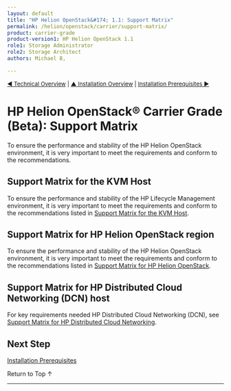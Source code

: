 ```yaml
---
layout: default
title: "HP Helion OpenStack&#174; 1.1: Support Matrix"
permalink: /helion/openstack/carrier/support-matrix/
product: carrier-grade
product-version1: HP Helion OpenStack 1.1
role1: Storage Administrator
role2: Storage Architect
authors: Michael B, 

---
```

<!--UNDER REVISION-->

<script>

function PageRefresh {
onLoad="window.refresh"
}

PageRefresh();

</script>

<p style="font-size: small;"><a href="/helion/openstack/carrier/technical-overview/">&#9664; Technical Overview</a> | <a href="/helion/openstack/carrier/install/bm/overview/">&#9650; Installation Overview</a>  | <a href="/helion/openstack/carrier/install/prereqs/"> Installation Prerequisites &#9654;</a></p>


# HP Helion OpenStack&#174; Carrier Grade (Beta): Support Matrix
 
To ensure the performance and stability of the HP Helion OpenStack environment, it is very important to meet the requirements and conform to the recommendations.

## Support Matrix for the KVM Host

To ensure the performance and stability of the HP Lifecycle Management environment, it is very important to meet the requirements and conform to the recommendations listed in [Support Matrix for the KVM Host](/helion/openstack/carrier/support-matrix/hlm/).


## Support Matrix for HP Helion OpenStack region

To ensure the performance and stability of the HP Helion OpenStack environment, it is very important to meet the requirements and conform to the recommendations listed in [Support Matrix for HP Helion OpenStack](/helion/openstack/carrier/support-matrix/helion/).

## Support Matrix for HP Distributed Cloud Networking (DCN) host

For key requirements needed HP Distributed Cloud Networking (DCN), see [Support Matrix for HP Distributed Cloud Networking](/helion/openstack/carrier/support-matrix/dcn/).

<!--
## Support Matrix for the Wind River&#174; Linux region

To ensure the performance and stability of the systems running Wind River Linux region of the HP Helion OpenStack Carrier Grade environment, it is very important to meet the requirements and conform to the recommendations listed in [Support Matrix for the Wind River Region](/helion/openstack/carrier/support-matrix/wr/).
-->

## Next Step

[Installation Prerequisites](/helion/openstack/carrier/install/prereqs/)

<a href="#top" style="padding:14px 0px 14px 0px; text-decoration: none;"> Return to Top &#8593; </a>

----
